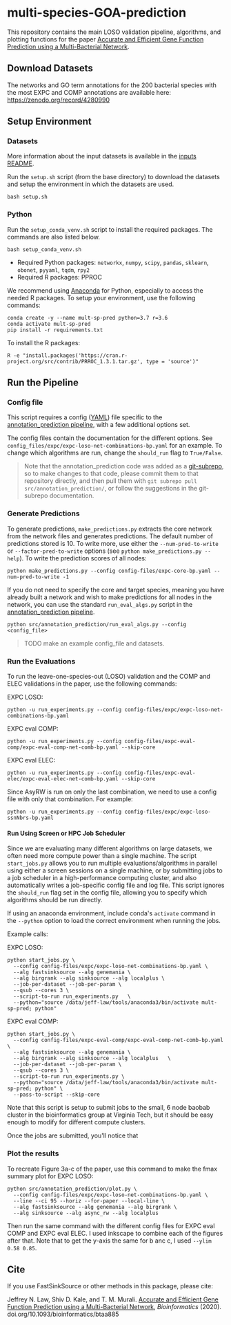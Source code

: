 # multi-species-GOA-prediction

This repository contains the main LOSO validation pipeline, algorithms, and plotting functions for the paper 
[Accurate and Efficient Gene Function Prediction using a Multi-Bacterial Network](http://dx.doi.org/10.1093/bioinformatics/btaa885).

## Download Datasets
The networks and GO term annotations for the 200 bacterial species with the most EXPC and COMP annotations are available here: https://zenodo.org/record/4280990

## Setup Environment

### Datasets
More information about the input datasets is available in the [inputs README](https://github.com/Murali-group/multi-species-GOA-prediction/blob/master/inputs/README.md).

Run the `setup.sh` script (from the base directory) to download the datasets and setup the environment in which the datasets are used. 

```
bash setup.sh
```

### Python
Run the `setup_conda_venv.sh` script to install the required packages. The commands are also listed below.

```
bash setup_conda_venv.sh
```

- Required Python packages: `networkx`, `numpy`, `scipy`, `pandas`, `sklearn`, `obonet`, `pyyaml`, `tqdm`, `rpy2`
- Required R packages: PPROC

We recommend using [Anaconda](https://www.anaconda.com/) for Python, especially to access the needed R packages. 
To setup your environment, use the following commands:

```
conda create -y --name mult-sp-pred python=3.7 r=3.6 
conda activate mult-sp-pred
pip install -r requirements.txt
```
To install the R packages:
```
R -e "install.packages('https://cran.r-project.org/src/contrib/PRROC_1.3.1.tar.gz', type = 'source')"
```

## Run the Pipeline

### Config file
This script requires a config ([YAML](https://yaml.org/)) file specific to the [annotation_prediction pipeline](https://github.com/Murali-group/annotation_prediction), with a few additional options set.

The config files contain the documentation for the different options. See `config_files/expc/expc-loso-net-combinations-bp.yaml` for an example.
To change which algorithms are run, change the `should_run` flag to `True/False`. 

> Note that the annotation_prediction code was added as a [git-subrepo](https://github.com/ingydotnet/git-subrepo), so to make changes to that code, please commit them to that repository directly, and then pull them with `git subrepo pull src/annotation_prediction/`, or follow the suggestions in the git-subrepo documentation.

### Generate Predictions
To generate predictions, `make_predictions.py` extracts the core network from the network files and generates predictions. The default number of predictions stored is 10. To write more, use either the `--num-pred-to-write` or `--factor-pred-to-write` options (see `python make_predictions.py --help`). To write the prediction scores of all nodes:

```
python make_predictions.py --config config-files/expc-core-bp.yaml --num-pred-to-write -1
```

If you do not need to specify the core and target species, meaning you have already built a network and wish to make predictions for all nodes in the network, you can use the standard `run_eval_algs.py` script in the [annotation_prediction pipeline](https://github.com/Murali-group/annotation_prediction).

```
python src/annotation_prediction/run_eval_algs.py --config <config_file>
```

> TODO make an example config_file and datasets.

### Run the Evaluations
To run the leave-one-species-out (LOSO) validation and the COMP and ELEC validations in the paper, use the following commands:

EXPC LOSO:
```
python -u run_experiments.py --config config-files/expc/expc-loso-net-combinations-bp.yaml
```

EXPC eval COMP:
```
python -u run_experiments.py --config config-files/expc-eval-comp/expc-eval-comp-net-comb-bp.yaml --skip-core
```

EXPC eval ELEC:
```
python -u run_experiments.py --config config-files/expc-eval-elec/expc-eval-elec-net-comb-bp.yaml --skip-core
```

Since AsyRW is run on only the last combination, we need to use a config file with only that combination. For example:
```
python -u run_experiments.py --config config-files/expc/expc-loso-ssnNbrs-bp.yaml
```

#### Run Using Screen or HPC Job Scheduler
Since we are evaluating many different algorithms on large datasets, we often need more compute power than a single machine. The script `start_jobs.py` allows you to run multiple evaluations/algorithms in parallel using either a screen sessions on a single machine, or by submitting jobs to a job scheduler in a high-performance computing cluster, and also automatically writes a job-specific config file and log file. This script ignores the `should_run` flag set in the config file, allowing you to specify which algorithms should be run directly.

If using an anaconda environment, include conda's `activate` command in the `--python` option to load the correct environment when running the jobs.

Example calls:

EXPC LOSO: 
```
python start_jobs.py \
  --config config-files/expc/expc-loso-net-combinations-bp.yaml \
  --alg fastsinksource --alg genemania \
  --alg birgrank --alg sinksource --alg localplus \
  --job-per-dataset --job-per-param \
  --qsub --cores 3 \
  --script-to-run run_experiments.py   \
  --python="source /data/jeff-law/tools/anaconda3/bin/activate mult-sp-pred; python"
```

EXPC eval COMP:
```
python start_jobs.py \
  --config config-files/expc-eval-comp/expc-eval-comp-net-comb-bp.yaml  \
  --alg fastsinksource --alg genemania \
  --alg birgrank --alg sinksource --alg localplus   \
  --job-per-dataset --job-per-param \
  --qsub --cores 3 \
  --script-to-run run_experiments.py \
  --python="source /data/jeff-law/tools/anaconda3/bin/activate mult-sp-pred; python" \
  --pass-to-script --skip-core
```

Note that this script is setup to submit jobs to the small, 6 node baobab cluster in the bioinformatics group at Virginia Tech, but it should be easy enough to modify for different compute clusters.

Once the jobs are submitted, you'll notice that 

### Plot the results
To recreate Figure 3a-c of the paper, use this command to make the fmax summary plot for EXPC LOSO:
```
python src/annotation_prediction/plot.py \
  --config config-files/expc/expc-loso-net-combinations-bp.yaml \
  --line --ci 95 --horiz --for-paper --local-line \
  --alg fastsinksource --alg genemania --alg birgrank \
  --alg sinksource --alg async_rw --alg localplus
```

Then run the same command with the different config files for EXPC eval COMP and EXPC eval ELEC. I used inkscape to combine each of the figures after that. Note that to get the y-axis the same for b anc c, I used `--ylim 0.58 0.85`.


## Cite
If you use FastSinkSource or other methods in this package, please cite:

Jeffrey N. Law, Shiv D. Kale, and T. M. Murali. [Accurate and Efficient Gene Function Prediction using a Multi-Bacterial Network](http://dx.doi.org/10.1093/bioinformatics/btaa885), _Bioinformatics_ (2020). doi.org/10.1093/bioinformatics/btaa885

